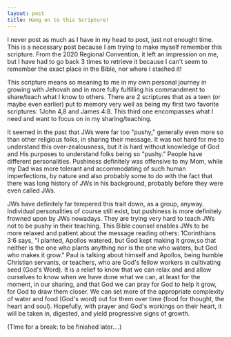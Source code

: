 ```yaml
---
layout: post
title: Hang on to this Scripture!
---
```


I never post as much as I have in my head to post, just not enought time. This is a necessary post because I am trying to make myself remember this scripture. From the 2020 Regional Convention, it left an impression on me, but I have had to go back 3 times to retrieve it because I can't seem to remember the exact place in the Bible, nor where I stashed it! 

This scripture means so meaning to me in my own personal journey in growing with Jehovah and in more fully fulfilling his commandment to share/teach what I know to others. There are 2 scriptures that as a teen (or maybe even earlier) put to memory very well as being my first two favorite scriptures: 1John 4,8 and James 4:8. This third one encompasses what I need and want to focus on in my sharing/teaching. 

It seemed in the past that JWs were far too "pushy," generally even more so than other religious folks, in sharing their message. It was not hard for me to understand this over-zealousness, but it is hard without knowledge of God and His purposes to understand folks being so "pushy." People have different personalities. Pushiness definitely was offensive to my Mom, while my Dad was more tolerant and accommodating of such human imperfections, by nature and also probably some to do with the fact that there was long history of JWs in his background, probably before they were even called JWs.

JWs have definitely far tempered this trait down, as a group, anyway. Individual personalities of course still exist, but pushiness is more definitely frowned upon by JWs nowadays. They are trying very hard to teach JWs not to be pushy in their teaching. This Bible counsel enables JWs to be more relaxed and patient about the message reading others: 1Corinthians 3:6 says, "I planted, Apollos watered, but God kept making it grow,so that neither is the one who plants anything nor is the one who waters, but God who makes it grow." Paul is talking about himself and Apollos, being humble Christian servants, or teachers, who are God's fellow workers in cultivating seed (God's Word). It is a relief to know that we can relax and and allow ourselves to know when we have done what we can, at least for the moment, in our sharing, and that God we can pray for God to help it grow, for God to draw them closer. We can set more of the appropriate complexity of water and food (God's word) out for them over time (food for thought, the heart and soul). Hopefully, with prayer and God's workings on their heart, it will be taken in, digested, and yield progressive signs of growth.

(TIme for a break: to be finished later....)

